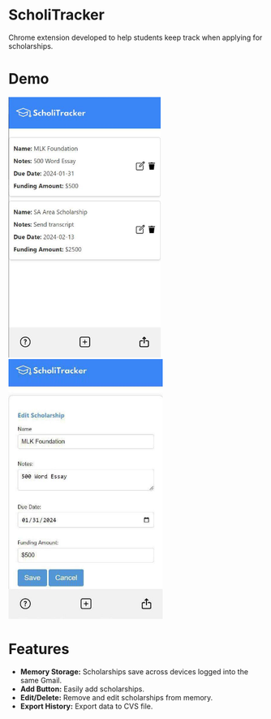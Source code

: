 # ScholiTracker 

Chrome extension developed to help students keep track when applying for scholarships.

# Demo 

<img src="demoimg-1.jpg" width="300"/> <img src="demoimg-2.jpg" width="304"/>

# Features 

- **Memory Storage:** Scholarships save across devices logged into the same Gmail.
- **Add Button:** Easily add scholarships.
- **Edit/Delete:** Remove and edit scholarships from memory.
- **Export History:** Export data to CVS file.
